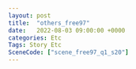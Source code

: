 ```yaml
---
layout: post
title:  "others_free97"
date:   2022-08-03 09:00:00 +0000
categories: Etc
Tags: Story Etc
SceneCode: ["scene_free97_q1_s20"]
---
```

